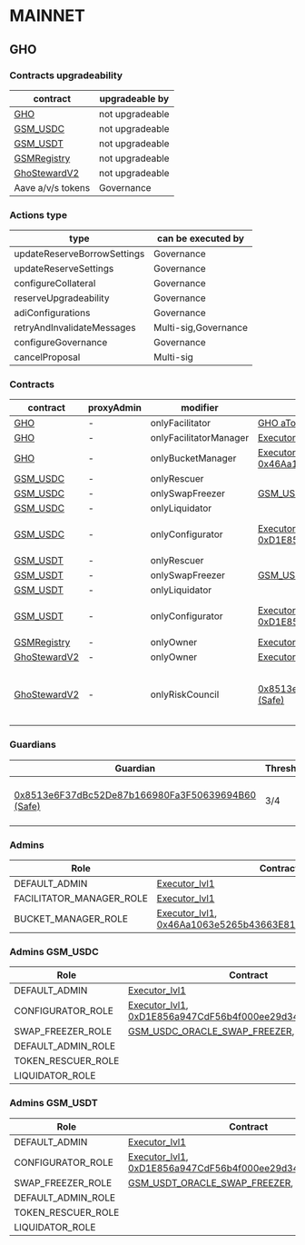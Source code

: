 # MAINNET 
## GHO 
### Contracts upgradeability
| contract |upgradeable by |
|----------|----------|
|  [GHO](https://etherscan.io/address/0x40D16FC0246aD3160Ccc09B8D0D3A2cD28aE6C2f) |  not upgradeable | |--------|--------|
|  [GSM_USDC](https://etherscan.io/address/0x0d8eFfC11dF3F229AA1EA0509BC9DFa632A13578) |  not upgradeable | |--------|--------|
|  [GSM_USDT](https://etherscan.io/address/0x686F8D21520f4ecEc7ba577be08354F4d1EB8262) |  not upgradeable | |--------|--------|
|  [GSMRegistry](https://etherscan.io/address/0x167527DB01325408696326e3580cd8e55D99Dc1A) |  not upgradeable | |--------|--------|
|  [GhoStewardV2](https://etherscan.io/address/0x8F2411a538381aae2b464499005F0211e867d84f) |  not upgradeable | |--------|--------|
|  Aave a/v/s tokens |  Governance | |--------|--------|

### Actions type
| type |can be executed by |
|----------|----------|
|  updateReserveBorrowSettings |  Governance | |--------|--------|
|  updateReserveSettings |  Governance | |--------|--------|
|  configureCollateral |  Governance | |--------|--------|
|  reserveUpgradeability |  Governance | |--------|--------|
|  adiConfigurations |  Governance | |--------|--------|
|  retryAndInvalidateMessages |  Multi-sig,Governance | |--------|--------|
|  configureGovernance |  Governance | |--------|--------|
|  cancelProposal |  Multi-sig | |--------|--------|

### Contracts
| contract |proxyAdmin |modifier |permission owner |functions |
|----------|----------|----------|----------|----------|
|  [GHO](https://etherscan.io/address/0x40D16FC0246aD3160Ccc09B8D0D3A2cD28aE6C2f) |  - |  onlyFacilitator |  [GHO aToken](https://etherscan.io/address/0x00907f9921424583e7ffBfEdf84F92B7B2Be4977), [GHOFlashMinter](https://etherscan.io/address/0xb639D208Bcf0589D54FaC24E655C79EC529762B8), [GSM_USDC](https://etherscan.io/address/0x0d8eFfC11dF3F229AA1EA0509BC9DFa632A13578), [GSM_USDT](https://etherscan.io/address/0x686F8D21520f4ecEc7ba577be08354F4d1EB8262) |  mint, burn | |--------|--------|--------|--------|--------|
|  [GHO](https://etherscan.io/address/0x40D16FC0246aD3160Ccc09B8D0D3A2cD28aE6C2f) |  - |  onlyFacilitatorManager |  [Executor_lvl1](https://etherscan.io/address/0x5300A1a15135EA4dc7aD5a167152C01EFc9b192A) |  addFacilitator, removeFacilitator | |--------|--------|--------|--------|--------|
|  [GHO](https://etherscan.io/address/0x40D16FC0246aD3160Ccc09B8D0D3A2cD28aE6C2f) |  - |  onlyBucketManager |  [Executor_lvl1](https://etherscan.io/address/0x5300A1a15135EA4dc7aD5a167152C01EFc9b192A), [0x46Aa1063e5265b43663E81329333B47c517A5409](https://etherscan.io/address/0x46Aa1063e5265b43663E81329333B47c517A5409) |  setFacilitatorBucketCapacity | |--------|--------|--------|--------|--------|
|  [GSM_USDC](https://etherscan.io/address/0x0d8eFfC11dF3F229AA1EA0509BC9DFa632A13578) |  - |  onlyRescuer |   |  rescueTokens | |--------|--------|--------|--------|--------|
|  [GSM_USDC](https://etherscan.io/address/0x0d8eFfC11dF3F229AA1EA0509BC9DFa632A13578) |  - |  onlySwapFreezer |  [GSM_USDC_ORACLE_SWAP_FREEZER](https://etherscan.io/address/0xef6beCa8D9543eC007bceA835aF768B58F730C1f), [Executor_lvl1](https://etherscan.io/address/0x5300A1a15135EA4dc7aD5a167152C01EFc9b192A) |  setSwapFreeze | |--------|--------|--------|--------|--------|
|  [GSM_USDC](https://etherscan.io/address/0x0d8eFfC11dF3F229AA1EA0509BC9DFa632A13578) |  - |  onlyLiquidator |   |  seize, burnAfterSeize | |--------|--------|--------|--------|--------|
|  [GSM_USDC](https://etherscan.io/address/0x0d8eFfC11dF3F229AA1EA0509BC9DFa632A13578) |  - |  onlyConfigurator |  [Executor_lvl1](https://etherscan.io/address/0x5300A1a15135EA4dc7aD5a167152C01EFc9b192A), [0xD1E856a947CdF56b4f000ee29d34F5808E0A6848](https://etherscan.io/address/0xD1E856a947CdF56b4f000ee29d34F5808E0A6848) |  updateFeeStrategy, updateExposureCap, updateGhoTreasury | |--------|--------|--------|--------|--------|
|  [GSM_USDT](https://etherscan.io/address/0x686F8D21520f4ecEc7ba577be08354F4d1EB8262) |  - |  onlyRescuer |   |  rescueTokens | |--------|--------|--------|--------|--------|
|  [GSM_USDT](https://etherscan.io/address/0x686F8D21520f4ecEc7ba577be08354F4d1EB8262) |  - |  onlySwapFreezer |  [GSM_USDT_ORACLE_SWAP_FREEZER](https://etherscan.io/address/0x71381e6718b37C12155CB961Ca3D374A8BfFa0e5), [Executor_lvl1](https://etherscan.io/address/0x5300A1a15135EA4dc7aD5a167152C01EFc9b192A) |  setSwapFreeze | |--------|--------|--------|--------|--------|
|  [GSM_USDT](https://etherscan.io/address/0x686F8D21520f4ecEc7ba577be08354F4d1EB8262) |  - |  onlyLiquidator |   |  seize, burnAfterSeize | |--------|--------|--------|--------|--------|
|  [GSM_USDT](https://etherscan.io/address/0x686F8D21520f4ecEc7ba577be08354F4d1EB8262) |  - |  onlyConfigurator |  [Executor_lvl1](https://etherscan.io/address/0x5300A1a15135EA4dc7aD5a167152C01EFc9b192A), [0xD1E856a947CdF56b4f000ee29d34F5808E0A6848](https://etherscan.io/address/0xD1E856a947CdF56b4f000ee29d34F5808E0A6848) |  updateFeeStrategy, updateExposureCap, updateGhoTreasury | |--------|--------|--------|--------|--------|
|  [GSMRegistry](https://etherscan.io/address/0x167527DB01325408696326e3580cd8e55D99Dc1A) |  - |  onlyOwner |  [Executor_lvl1](https://etherscan.io/address/0x5300A1a15135EA4dc7aD5a167152C01EFc9b192A) |  addGsm, removeGsm | |--------|--------|--------|--------|--------|
|  [GhoStewardV2](https://etherscan.io/address/0x8F2411a538381aae2b464499005F0211e867d84f) |  - |  onlyOwner |  [Executor_lvl1](https://etherscan.io/address/0x5300A1a15135EA4dc7aD5a167152C01EFc9b192A) |  setControlledFacilitator | |--------|--------|--------|--------|--------|
|  [GhoStewardV2](https://etherscan.io/address/0x8F2411a538381aae2b464499005F0211e867d84f) |  - |  onlyRiskCouncil |  [0x8513e6F37dBc52De87b166980Fa3F50639694B60 (Safe)](https://etherscan.io/address/0x8513e6F37dBc52De87b166980Fa3F50639694B60) |  updateGsmBuySellFees, updateGsmExposureCap, updateGhoBorrowRate, updateGhoBorrowCap, updateFacilitatorBucketCapacity | |--------|--------|--------|--------|--------|

### Guardians 
| Guardian |Threshold |Address |Owners |
|----------|----------|----------|----------|
|  [0x8513e6F37dBc52De87b166980Fa3F50639694B60 (Safe)](https://etherscan.io/address/0x8513e6F37dBc52De87b166980Fa3F50639694B60) |  3/4 |  0x8513e6F37dBc52De87b166980Fa3F50639694B60 |  [0x320A4e54e3641A7a9dAF47016a93CDe6F848A340](https://etherscan.io/address/0x320A4e54e3641A7a9dAF47016a93CDe6F848A340), [0x329c54289Ff5D6B7b7daE13592C6B1EDA1543eD4](https://etherscan.io/address/0x329c54289Ff5D6B7b7daE13592C6B1EDA1543eD4), [0xb647055A9915bF9c8021a684E175A353525b9890](https://etherscan.io/address/0xb647055A9915bF9c8021a684E175A353525b9890), [0x5d49dBcdd300aECc2C311cFB56593E71c445d60d](https://etherscan.io/address/0x5d49dBcdd300aECc2C311cFB56593E71c445d60d) | |--------|--------|--------|--------|

### Admins 
| Role |Contract |
|----------|----------|
|  DEFAULT_ADMIN |  [Executor_lvl1](https://etherscan.io/address/0x5300A1a15135EA4dc7aD5a167152C01EFc9b192A) | |--------|--------|
|  FACILITATOR_MANAGER_ROLE |  [Executor_lvl1](https://etherscan.io/address/0x5300A1a15135EA4dc7aD5a167152C01EFc9b192A) | |--------|--------|
|  BUCKET_MANAGER_ROLE |  [Executor_lvl1](https://etherscan.io/address/0x5300A1a15135EA4dc7aD5a167152C01EFc9b192A), [0x46Aa1063e5265b43663E81329333B47c517A5409](https://etherscan.io/address/0x46Aa1063e5265b43663E81329333B47c517A5409) | |--------|--------|

### Admins GSM_USDC
| Role |Contract |
|----------|----------|
|  DEFAULT_ADMIN |  [Executor_lvl1](https://etherscan.io/address/0x5300A1a15135EA4dc7aD5a167152C01EFc9b192A) | |--------|--------|
|  CONFIGURATOR_ROLE |  [Executor_lvl1](https://etherscan.io/address/0x5300A1a15135EA4dc7aD5a167152C01EFc9b192A), [0xD1E856a947CdF56b4f000ee29d34F5808E0A6848](https://etherscan.io/address/0xD1E856a947CdF56b4f000ee29d34F5808E0A6848) | |--------|--------|
|  SWAP_FREEZER_ROLE |  [GSM_USDC_ORACLE_SWAP_FREEZER](https://etherscan.io/address/0xef6beCa8D9543eC007bceA835aF768B58F730C1f), [Executor_lvl1](https://etherscan.io/address/0x5300A1a15135EA4dc7aD5a167152C01EFc9b192A) | |--------|--------|
|  DEFAULT_ADMIN_ROLE |   | |--------|--------|
|  TOKEN_RESCUER_ROLE |   | |--------|--------|
|  LIQUIDATOR_ROLE |   | |--------|--------|

### Admins GSM_USDT
| Role |Contract |
|----------|----------|
|  DEFAULT_ADMIN |  [Executor_lvl1](https://etherscan.io/address/0x5300A1a15135EA4dc7aD5a167152C01EFc9b192A) | |--------|--------|
|  CONFIGURATOR_ROLE |  [Executor_lvl1](https://etherscan.io/address/0x5300A1a15135EA4dc7aD5a167152C01EFc9b192A), [0xD1E856a947CdF56b4f000ee29d34F5808E0A6848](https://etherscan.io/address/0xD1E856a947CdF56b4f000ee29d34F5808E0A6848) | |--------|--------|
|  SWAP_FREEZER_ROLE |  [GSM_USDT_ORACLE_SWAP_FREEZER](https://etherscan.io/address/0x71381e6718b37C12155CB961Ca3D374A8BfFa0e5), [Executor_lvl1](https://etherscan.io/address/0x5300A1a15135EA4dc7aD5a167152C01EFc9b192A) | |--------|--------|
|  DEFAULT_ADMIN_ROLE |   | |--------|--------|
|  TOKEN_RESCUER_ROLE |   | |--------|--------|
|  LIQUIDATOR_ROLE |   | |--------|--------|

